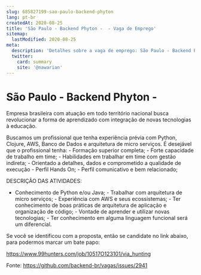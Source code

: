 ```yaml
---
slug: 685827199-sao-paulo-backend-phyton
lang: pt-br
createdAt: 2020-08-25
title: 'São Paulo - Backend Phyton -  - Vaga de Emprego'
sitemap:
  lastModified: 2020-08-25
meta:
  description: 'Detalhes sobre a vaga de emprego: São Paulo - Backend Phyton - '
  twitter:
    card: summary
    site: '@nawarian'
---
```


# São Paulo - Backend Phyton - 

Empresa brasileira com atuação em todo território nacional busca revolucionar a forma de aprendizado com integração de novas tecnologias à educação. 

Buscamos um profissional que tenha experiência prévia com Python, Clojure, AWS, Banco de Dados e arquitetura de micro serviços. 
É desejável que o profissional tenha: - Formação superior completa; - Forte capacidade de trabalho em time; - Habilidades em trabalhar em time com gestão indireta; - Orientado a detalhes, dados e comprometido a qualidade de execução - Perfil Hands On; - Perfil comunicativo e bem relacionado;

DESCRIÇÃO DAS ATIVIDADES:

- Conhecimento de Python e/ou Java; - Trabalhar com arquitetura de micro serviços; - Experiência com AWS e seus ecossistemas; - Ter conhecimento de boas práticas de arquitetura de aplicação e organização de código; - Vontade de aprender e utilizar novas tecnologias; - Ter conhecimento em alguma linguagem funcional será um diferencial.

Se você se identificou com a proposta, então se candidate no link abaixo, para podermos marcar um bate papo:

https://www.99hunters.com/job/10517O123101/via_hunting

Fonte: https://github.com/backend-br/vagas/issues/2941